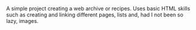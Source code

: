 A simple project creating a web archive or recipes. Uses basic HTML skills such as creating and linking different pages, lists and, had I not been so lazy, images.
